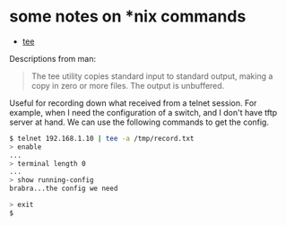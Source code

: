 # some notes on *nix commands
* [tee](http://superuser.com/questions/847714/how-to-save-console-output-still-showing-it)

Descriptions from man:
> The tee utility copies standard input to standard output, making a copy in zero or more files.  The output is unbuffered.

Useful for recording down what received from a telnet session. For example, when I need the configuration of a switch, and I don't have tftp server at hand. We can use the following commands to get the config.

```sh
$ telnet 192.168.1.10 | tee -a /tmp/record.txt
> enable
...
> terminal length 0
...
> show running-config
brabra...the config we need

> exit
$
```
